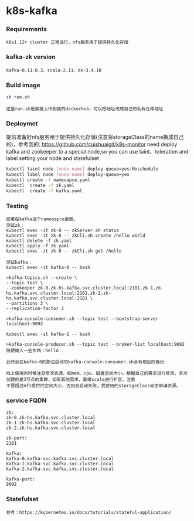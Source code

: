 # k8s-kafka

### Requirements

```
k8s1.12+ cluster 正常运行，nfs服务用于提供持久化存储
```

### kafka-zk version

```
kafka-0.11.0.3、scala-2.11、zk-3.4.10
```

### Build image

```bash
sh run.sh
```
```
这里run.sh是直接上传到我的dockerhub，可以把地址改成自己的私有仓库地址
```
### Deploymet

提前准备好nfs服务用于提供持久化存储(注意将storageClass的name换成自己的)，参考我的: https://github.com/cuishuaigit/k8s-monitor
need deploy kafka and zookeeper to a special node,so you can use taint、toleration and label setting your node and statefulset

```bash
kubectl taint node [node-name] deploy-queue=yes:Noschedule
kubectl label node [node-name] deploy-queue=yes
kubectl create -f namesapce.yaml
kubectl  create -f zk.yaml
kubectl  create -f kafka.yaml
```
### Testing

```
部署在kafka这个namesapce里面。
测试zk：
kubectl exec -it zk-0 -- zkServer.sh status
kubectl exec -it zk-0 -- zkCli.sh create /hello world
kubectl delete -f zk.yaml 
kubectl apply -f zk.yaml
kubectl exec -it zk-0 -- zkCli.sh get /hello

测试kafka：
kubectl exec -it kafka-0 -- bash 

>kafka-topics.sh --create \
--topic test \
--zookeeper zk-0.zk-hs.kafka.svc.cluster.local:2181,zk-1.zk-hs.kafka.svc.cluster.local:2181,zk-2.zk-hs.kafka.svc.cluster.local:2181 \
--partitions 3 \
--replication-factor 2

>kafka-console-consumer.sh --topic test --bootstrap-server localhost:9092

kubectl exec -it kafka-1 -- bash

>kafka-console-producer.sh --topic test --broker-list localhost:9092
随便输入一些东西：hello 

此时会在kafka-0的那边启动的kafka-console-consumer.sh会有相应的输出
```

```
线上使用的时候注意修改资源，如mem、cpu、磁盘空间大小。根据自己的需求进行修改，本次创建的是3节点的集群，如有其他需求，直接scale进行扩容，注意
不要超过nfs提供的空间大小，否则会启动失败，我使用的storageClass动态申请资源。
```
### service FQDN

```
zk:
zk-0.zk-hs.kafka.svc.cluster.local
zk-1.zk-hs.kafka.svc.cluster.local
zk-2.zk-hs.kafka.svc.cluster.local 

zk-port:
2181

kafka:
kafka-0.kafka-svc.kafka.svc.cluster.local 
kafka-1.kafka-svc.kafka.svc.cluster.local
kafka-2.kafka-svc.kafka.svc.cluster.local 

kafka-port:
9092
```

### Statefulset

```
参考：https://kubernetes.io/docs/tutorials/stateful-application/
```
